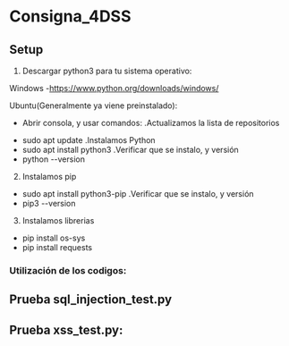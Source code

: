 # Consigna_4DSS
## Setup
1) Descargar python3 para tu sistema operativo:

Windows -https://www.python.org/downloads/windows/

Ubuntu(Generalmente ya viene preinstalado):
- Abrir consola, y usar comandos: 
.Actualizamos la lista de repositorios
* sudo apt update
.Instalamos Python
* sudo apt install python3
.Verificar que se instalo, y versión
* python --version

2) Instalamos pip
* sudo apt install python3-pip
.Verificar que se instalo, y versión
* pip3 --version

3) Instalamos librerias
* pip install os-sys
* pip install requests

### Utilización de los codigos:
## Prueba sql_injection_test.py

## Prueba xss_test.py:
